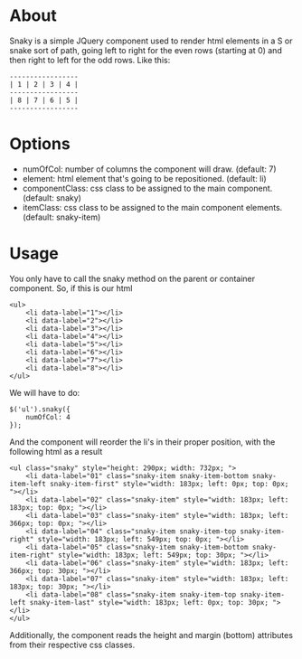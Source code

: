 About
=====

Snaky is a simple JQuery component used to render html elements in a S or snake sort of path, going left to right for the even rows (starting at 0) and then right to left for the odd rows. Like this:

	-----------------
	| 1 | 2 | 3 | 4 |
	-----------------
	| 8 | 7 | 6 | 5 |
	-----------------

Options
=======

* numOfCol: number of columns the component will draw. (default: 7)
* element: html element that's going to be repositioned. (default: li)
* componentClass: css class to be assigned to the main component. (default: snaky)
* itemClass: css class to be assigned to the main component elements. (default: snaky-item)

Usage
=====

You only have to call the snaky method on the parent or container component. So, if this is our html

	<ul>
		<li data-label="1"></li>
		<li data-label="2"></li>
		<li data-label="3"></li>
		<li data-label="4"></li>
		<li data-label="5"></li>
		<li data-label="6"></li>
		<li data-label="7"></li>
		<li data-label="8"></li>
	</ul>

We will have to do:

	$('ul').snaky({
		numOfCol: 4
	});

And the component will reorder the li's in their proper position, with the following html as a result

	<ul class="snaky" style="height: 290px; width: 732px; ">
		<li data-label="01" class="snaky-item snaky-item-bottom snaky-item-left snaky-item-first" style="width: 183px; left: 0px; top: 0px; "></li>
		<li data-label="02" class="snaky-item" style="width: 183px; left: 183px; top: 0px; "></li>
		<li data-label="03" class="snaky-item" style="width: 183px; left: 366px; top: 0px; "></li>
		<li data-label="04" class="snaky-item snaky-item-top snaky-item-right" style="width: 183px; left: 549px; top: 0px; "></li>
		<li data-label="05" class="snaky-item snaky-item-bottom snaky-item-right" style="width: 183px; left: 549px; top: 30px; "></li>
		<li data-label="06" class="snaky-item" style="width: 183px; left: 366px; top: 30px; "></li>
		<li data-label="07" class="snaky-item" style="width: 183px; left: 183px; top: 30px; "></li>
		<li data-label="08" class="snaky-item snaky-item-top snaky-item-left snaky-item-last" style="width: 183px; left: 0px; top: 30px; "></li>
    </ul>

Additionally, the component reads the height and margin (bottom) attributes from their respective css classes.
